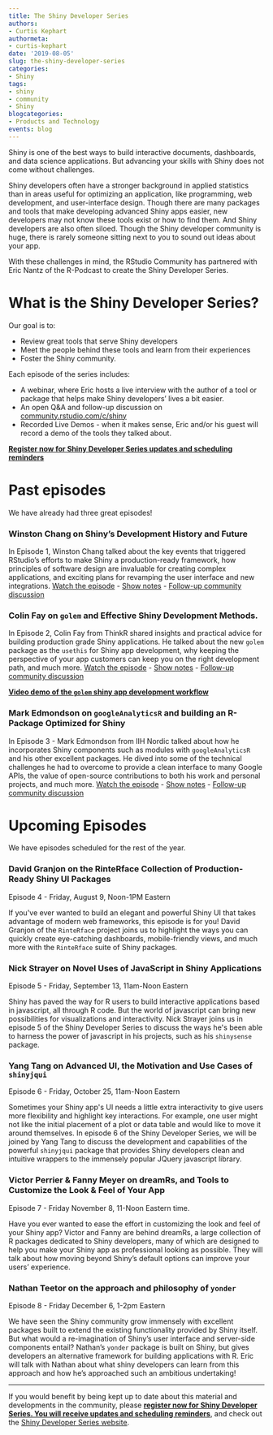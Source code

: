 ```yaml
---
title: The Shiny Developer Series
authors:
- Curtis Kephart
authormeta:
- curtis-kephart
date: '2019-08-05'
slug: the-shiny-developer-series
categories:
- Shiny
tags:
- shiny
- community
- Shiny
blogcategories:
- Products and Technology
events: blog
---
```


Shiny is one of the best ways to build interactive documents, dashboards, and data science applications. But advancing your skills with Shiny does not come without challenges. 

Shiny developers often have a stronger background in applied statistics than in areas useful for optimizing an application, like programming, web development, and user-interface design. Though there are many packages and tools that make developing advanced Shiny apps easier, new developers may not know these tools exist or how to find them. And Shiny developers are also often siloed. Though the Shiny developer community is huge, there is rarely someone sitting next to you to sound out ideas about your app.

With these challenges in mind, the RStudio Community has partnered with Eric Nantz of the R-Podcast to create the Shiny Developer Series. 
# What is the Shiny Developer Series? 
Our goal is to:

- Review great tools that serve Shiny developers
- Meet the people behind these tools and learn from their experiences 
- Foster the Shiny community. 

Each episode of the series includes:

- A webinar, where Eric hosts a live interview with the author of a tool or package that helps make Shiny developers’ lives a bit easier. 
- An open Q&A and follow-up discussion on [community.rstudio.com/c/shiny](https://community.rstudio.com/c/shiny)
- Recorded Live Demos - when it makes sense, Eric and/or his guest will record a demo of the tools they talked about.

[**Register now for Shiny Developer Series updates and scheduling reminders**](https://pages.rstudio.net/shiny_dev_series.html)

# Past episodes
We have already had three great episodes!

### Winston Chang on Shiny’s Development History and Future
In Episode 1, Winston Chang talked about the key events that triggered RStudio’s efforts to make Shiny a production-ready framework, how principles of software design are invaluable for creating complex applications, and exciting plans for revamping the user interface and new integrations.
[Watch the episode](https://shinydevseries.com/post/episode-1-shiny-development-past-and-future/) - [Show notes](https://shinydevseries.com/post/episode-1-shiny-development-past-and-future/) - [Follow-up community discussion](https://community.rstudio.com/t/shiny-developer-series-episode-1-follow-up-thread/29491/)

### Colin Fay on `golem` and Effective Shiny Development Methods. 
In Episode 2, Colin Fay from ThinkR shared insights and practical advice for building production grade Shiny applications. He talked about the new `golem` package as the `usethis` for Shiny app development, why keeping the perspective of your app customers can keep you on the right development path, and much more.
[Watch the episode](https://shinydevseries.com/post/episode-2-golem/) - [Show notes](https://shinydevseries.com/post/episode-2-golem/) - [Follow-up community discussion](https://community.rstudio.com/t/shiny-developer-series-episode-2-follow-up-thread-colin-fay-on-golem-and-effective-shiny-development-methods/32618)

[**Video demo of the `golem` shiny app development workflow**](https://shinydevseries.com/post/golem-demo/)

### Mark Edmondson on `googleAnalyticsR` and building an R-Package Optimized for Shiny
In Episode 3 - Mark Edmondson from IIH Nordic talked about how he incorporates Shiny components such as modules with `googleAnalyticsR` and his other excellent packages. He dived into some of the technical challenges he had to overcome to provide a clean interface to many Google APIs, the value of open-source contributions to both his work and personal projects, and much more.
[Watch the episode](https://shinydevseries.com/post/episode-3-googleanalyticsr/) - [Show notes](https://shinydevseries.com/post/episode-3-googleanalyticsr/) - [Follow-up community discussion](https://community.rstudio.com/t/shiny-developer-series-webinar-discussion-episode-3-mark-edmondson-on-googleanalyticsr-and-linking-shiny-to-complex-apis/33669)

# Upcoming Episodes

We have episodes scheduled for the rest of the year. 

### David Granjon on the RinteRface Collection of Production-Ready Shiny UI Packages

Episode 4 - Friday, August 9, Noon-1PM Eastern

If you've ever wanted to build an elegant and powerful Shiny UI that takes advantage of modern web frameworks, this episode is for you!  David Granjon of the `RinteRface` project joins us to highlight the ways you can quickly create eye-catching dashboards, mobile-friendly views, and much more with the `RinteRface` suite of Shiny packages.

### Nick Strayer on Novel Uses of JavaScript in Shiny Applications

Episode 5 - Friday, September 13, 11am-Noon Eastern

Shiny has paved the way for R users to build interactive applications based in javascript, all through R code.  But the world of javascript can bring new possibilities for visualizations and interactivity.  Nick Strayer joins us in episode 5 of the Shiny Developer Series to discuss the ways he's been able to harness the power of javascript in his projects, such as his `shinysense` package.

### Yang Tang on Advanced UI, the Motivation and Use Cases of `shinyjqui`

Episode 6 - Friday,  October 25, 11am-Noon Eastern

Sometimes your Shiny app's UI needs a little extra interactivity to give users more flexibility and highlight key interactions. For example, one user might not like the initial placement of a plot or data table and would like to move it around themselves.  In episode 6 of the Shiny Developer Series, we will be joined by Yang Tang to discuss the development and capabilities of the powerful `shinyjqui` package that provides Shiny developers clean and intuitive wrappers to the immensely popular JQuery javascript library. 

### Victor Perrier & Fanny Meyer on dreamRs, and Tools to Customize the Look & Feel of Your App

Episode 7 - Friday November 8, 11-Noon Eastern time.

Have you ever wanted to ease the effort in customizing the look and feel of your Shiny app?  Victor and Fanny are behind dreamRs, a large collection of R packages dedicated to Shiny developers, many of which are designed to help you make your Shiny app as professional looking as possible. They will talk about how moving beyond Shiny’s default options can improve your users’ experience.

### Nathan Teetor on the approach and philosophy of `yonder`
 Episode 8 - Friday December 6, 1-2pm Eastern 

We have seen the Shiny community grow immensely with excellent packages built to extend the existing functionality provided by Shiny itself.  But what would a re-imagination of Shiny’s user interface and server-side components entail?  Nathan’s `yonder` package is built on Shiny, but gives developers an alternative framework for building applications with R. Eric will talk with Nathan about what shiny developers can learn from this approach and how he’s approached such an ambitious undertaking!

----

If you would benefit by being kept up to date about this material and developments in the community, please [**register now for Shiny Developer Series. You will receive updates and scheduling reminders**](https://pages.rstudio.net/shiny_dev_series.html), and check out the [Shiny Developer Series website](https://shinydevseries.com/).



